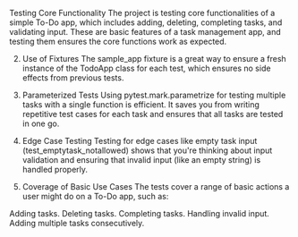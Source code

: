 Testing Core Functionality
The project is testing core functionalities of a simple To-Do app, which includes adding, deleting, completing tasks, and validating input. These are basic features of a task management app, and testing them ensures the core functions work as expected.

2. Use of Fixtures
The sample_app fixture is a great way to ensure a fresh instance of the TodoApp class for each test, which ensures no side effects from previous tests.

3. Parameterized Tests
Using pytest.mark.parametrize for testing multiple tasks with a single function is efficient. It saves you from writing repetitive test cases for each task and ensures that all tasks are tested in one go.

4. Edge Case Testing
Testing for edge cases like empty task input (test_emptytask_notallowed) shows that you're thinking about input validation and ensuring that invalid input (like an empty string) is handled properly.

5. Coverage of Basic Use Cases
The tests cover a range of basic actions a user might do on a To-Do app, such as:

 Adding tasks.
 Deleting tasks.
 Completing tasks.
 Handling invalid input.
 Adding multiple tasks consecutively.
